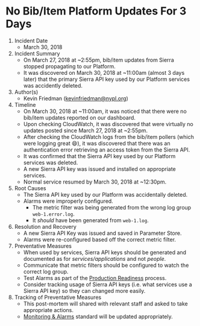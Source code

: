# No Bib/Item Platform Updates For 3 Days

1. Incident Date
   - March 30, 2018
2. Incident Summary
   - On March 27, 2018 at ~2:55pm, bib/item updates from Sierra stopped propagating to our Platform.
   - It was discovered on March 30, 2018 at ~11:00am (almost 3 days later) that the primary Sierra API key used by our Platform services was accidently deleted.
3. Author(s)
   - Kevin Friedman (kevinfriedman@nypl.org)
4. Timeline
   - On March 30, 2018 at ~11:00am, it was noticed that there were no bib/item updates reported on our dashboard.
   - Upon checking CloudWatch, it was discovered that were virtually no updates posted since March 27, 2018 at ~2:55pm.
   - After checking the CloudWatch logs from the bib/item pollers (which were logging great :smile:), it was discovered that there was an authentication error retrieving an access token from the Sierra API.
   - It was confirmed that the Sierra API key used by our Platform services was deleted.
   - A new Sierra API key was issued and installed on appropriate services.
   - Normal service resumed by March 30, 2018 at ~12:30pm.
5. Root Causes
   - The Sierra API key used by our Platform was accidentally deleted.
   - Alarms were improperly configured.
        - The metric filter was being generated from the wrong log group `web-1.error.log`.
        - It _should_ have been generated from `web-1.log`.
6. Resolution and Recovery
   - A new Sierra API Key was issued and saved in Parameter Store.
   - Alarms were re-configured based off the correct metric filter.
7. Preventative Measures
   - When used by services, Sierra API keys should be generated and documented as for _services/applications_ and not _people_.
   - Communicate that metric filters should be configured to watch the correct log group.
   - Test Alarms as part of the [Production Readiness](../standards/production-readiness.md) process.
   - Consider tracking usage of Sierra API keys (i.e. what services use a Sierra API key) so they can changed more easily.
8. Tracking of Preventative Measures
   - This post-mortem will shared with relevant staff and asked to take appropriate actions.
   - [Monitoring & Alarms](../standards/alerting.md) standard will be updated appropriately.
